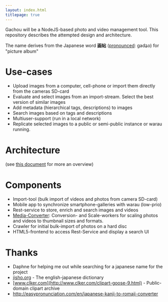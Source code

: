 ```yaml
---
layout: index.html
titlepage: true
---
```



Gachou will be a NodeJS-based photo and video management tool. This repository describes the 
attempted design and architecture.

The name derives from the Japanese word **画帖** ([pronounced](https://en.wikipedia.org/wiki/International_Phonetic_Alphabet): ɡadʑo) for 
                                                                 "picture album"

# Use-cases

* Upload images from a computer, cell-phone or import them directly from the cameras SD-card
* Evaluate and select images from an import-stream. Select the best version of similar images
* Add metadata (hierarchical tags, descriptions) to images
* Search images based on tags and descriptions
* Multiuser-support (run in a local network)
* Replicate selected images to a public or semi-public instance or warau running. 

# Architecture
 
(see [this document](architecture/index.html) for more an overview) 

# Components 

* Import-tool (bulk import of videos and photos from camera SD-card)
* Mobile app to synchronize smartphone-galleries with warau (low-prio)
* Rest-service to store, enrich and search images and videos
* [Media-Converter](media-converter/): Conversion- and Scale-workers for scaling photos and videos to thumbnail sizes and formats.
* Crawler for initial bulk-import of photos on a hard disc
* HTML5-frontend to access Rest-Service and display a search UI




# Thanks

* Daphne for helping me out while searching for a japanese name for the project
* [jisho.org](http://jisho.org/word/%E7%94%BB%E5%B8%96) - The english-japanese dictionary
* [www.clker.com](http://www.clker.com/clipart-goose-9.html) - Public-domain clipart archive
* http://easypronunciation.com/en/japanese-kanji-to-romaji-converter
